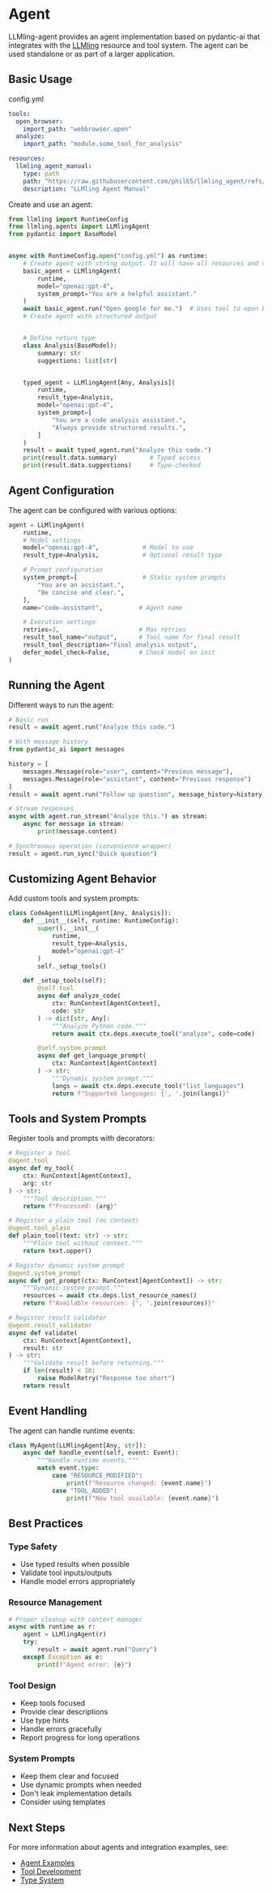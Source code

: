 # Agent

LLMling-agent provides an agent implementation based on pydantic-ai that integrates with the [LLMling](https://gitub.com/phil65/llmling) resource and tool system. The agent can be used standalone or as part of a larger application.

## Basic Usage

config.yml
``` yaml
tools:
  open_browser:
    import_path: "webbrowser.open"
  analyze:
    import_path: "module.some_tool_for_analysis"

resources:
  llmling_agent_manual:
    type: path
    path: "https://raw.githubusercontent.com/phil65/llmling_agent/refs/heads/main/README.md"
    description: "LLMling Agent Manual"
```


Create and use an agent:

```python
from llmling import RuntimeConfig
from llmling.agents import LLMlingAgent
from pydantic import BaseModel


async with RuntimeConfig.open("config.yml") as runtime:
    # Create agent with string output. It will have all resources and tools available from the config.
    basic_agent = LLMlingAgent(
        runtime,
        model="openai:gpt-4",
        system_prompt="You are a helpful assistant."
    )
    await basic_agent.run("Open google for me.")  # Uses tool to open browser
    # Create agent with structured output


    # Define return type
    class Analysis(BaseModel):
        summary: str
        suggestions: list[str]


    typed_agent = LLMlingAgent[Any, Analysis](
        runtime,
        result_type=Analysis,
        model="openai:gpt-4",
        system_prompt=[
            "You are a code analysis assistant.",
            "Always provide structured results.",
        ]
    )
    result = await typed_agent.run("Analyze this code.")
    print(result.data.summary)         # Typed access
    print(result.data.suggestions)     # Type-checked
```

## Agent Configuration

The agent can be configured with various options:

```python
agent = LLMlingAgent(
    runtime,
    # Model settings
    model="openai:gpt-4",            # Model to use
    result_type=Analysis,            # Optional result type

    # Prompt configuration
    system_prompt=[                  # Static system prompts
        "You are an assistant.",
        "Be concise and clear.",
    ],
    name="code-assistant",          # Agent name

    # Execution settings
    retries=3,                      # Max retries
    result_tool_name="output",      # Tool name for final result
    result_tool_description="Final analysis output",
    defer_model_check=False,        # Check model on init
)
```

## Running the Agent

Different ways to run the agent:

```python
# Basic run
result = await agent.run("Analyze this code.")

# With message history
from pydantic_ai import messages

history = [
    messages.Message(role="user", content="Previous message"),
    messages.Message(role="assistant", content="Previous response")
]
result = await agent.run("Follow up question", message_history=history)

# Stream responses
async with agent.run_stream("Analyze this.") as stream:
    async for message in stream:
        print(message.content)

# Synchronous operation (convenience wrapper)
result = agent.run_sync("Quick question")
```

## Customizing Agent Behavior

Add custom tools and system prompts:

```python
class CodeAgent(LLMlingAgent[Any, Analysis]):
    def __init__(self, runtime: RuntimeConfig):
        super().__init__(
            runtime,
            result_type=Analysis,
            model="openai:gpt-4"
        )
        self._setup_tools()

    def _setup_tools(self):
        @self.tool
        async def analyze_code(
            ctx: RunContext[AgentContext],
            code: str
        ) -> dict[str, Any]:
            """Analyze Python code."""
            return await ctx.deps.execute_tool("analyze", code=code)

        @self.system_prompt
        async def get_language_prompt(
            ctx: RunContext[AgentContext]
        ) -> str:
            """Dynamic system prompt."""
            langs = await ctx.deps.execute_tool("list_languages")
            return f"Supported languages: {', '.join(langs)}"
```

## Tools and System Prompts

Register tools and prompts with decorators:

```python
# Register a tool
@agent.tool
async def my_tool(
    ctx: RunContext[AgentContext],
    arg: str
) -> str:
    """Tool description."""
    return f"Processed: {arg}"

# Register a plain tool (no context)
@agent.tool_plain
def plain_tool(text: str) -> str:
    """Plain tool without context."""
    return text.upper()

# Register dynamic system prompt
@agent.system_prompt
async def get_prompt(ctx: RunContext[AgentContext]) -> str:
    """Dynamic system prompt."""
    resources = await ctx.deps.list_resource_names()
    return f"Available resources: {', '.join(resources)}"

# Register result validator
@agent.result_validator
async def validate(
    ctx: RunContext[AgentContext],
    result: str
) -> str:
    """Validate result before returning."""
    if len(result) < 10:
        raise ModelRetry("Response too short")
    return result
```

## Event Handling

The agent can handle runtime events:

```python
class MyAgent(LLMlingAgent[Any, str]):
    async def handle_event(self, event: Event):
        """Handle runtime events."""
        match event.type:
            case "RESOURCE_MODIFIED":
                print(f"Resource changed: {event.name}")
            case "TOOL_ADDED":
                print(f"New tool available: {event.name}")
```

## Best Practices

### Type Safety
- Use typed results when possible
- Validate tool inputs/outputs
- Handle model errors appropriately

### Resource Management
```python
# Proper cleanup with context manager
async with runtime as r:
    agent = LLMlingAgent(r)
    try:
        result = await agent.run("Query")
    except Exception as e:
        print(f"Agent error: {e}")
```

### Tool Design
- Keep tools focused
- Provide clear descriptions
- Use type hints
- Handle errors gracefully
- Report progress for long operations

### System Prompts
- Keep them clear and focused
- Use dynamic prompts when needed
- Don't leak implementation details
- Consider using templates


## Next Steps

For more information about agents and integration examples, see:
- [Agent Examples](https://llmling.readthedocs.io/en/latest/examples/agents/)
- [Tool Development](https://llmling.readthedocs.io/en/latest/tools/)
- [Type System](https://llmling.readthedocs.io/en/latest/types/)
